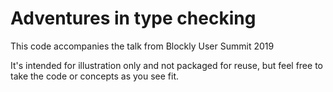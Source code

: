 # Adventures in type checking

This code accompanies the talk from Blockly User Summit 2019

It's intended for illustration only and not packaged for reuse, but feel free to take the code or concepts as you see fit.
